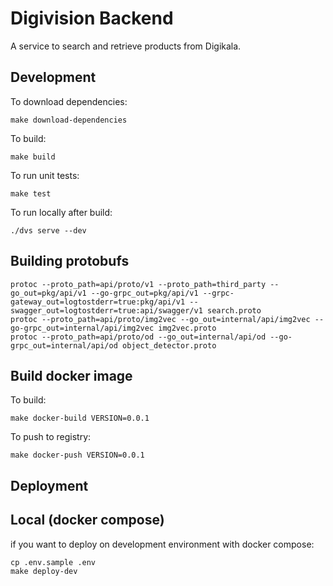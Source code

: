# Digivision Backend

A service to search and retrieve products from Digikala.

## Development

To download dependencies:
```shell script
make download-dependencies
```
To build:
```shell script
make build
```
To run unit tests:
```shell script
make test
```
To run locally after build:
```shell script
./dvs serve --dev
```

## Building protobufs

```shell script
protoc --proto_path=api/proto/v1 --proto_path=third_party --go_out=pkg/api/v1 --go-grpc_out=pkg/api/v1 --grpc-gateway_out=logtostderr=true:pkg/api/v1 --swagger_out=logtostderr=true:api/swagger/v1 search.proto
protoc --proto_path=api/proto/img2vec --go_out=internal/api/img2vec --go-grpc_out=internal/api/img2vec img2vec.proto
protoc --proto_path=api/proto/od --go_out=internal/api/od --go-grpc_out=internal/api/od object_detector.proto
```

## Build docker image
To build:
```shell script
make docker-build VERSION=0.0.1
```
To push to registry:
```shell script
make docker-push VERSION=0.0.1
```

## Deployment
## Local (docker compose)
if you want to deploy on development environment with docker compose:
```shell script
cp .env.sample .env
make deploy-dev
```
